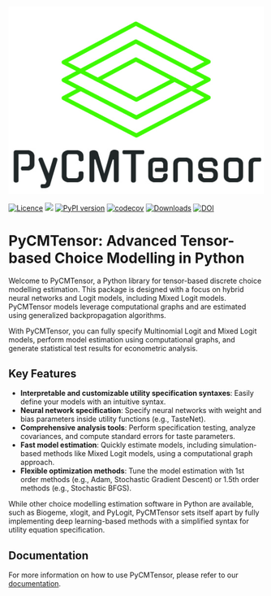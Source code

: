 ![PyCMTensor](docs/assets/img/logo.jpg)

[![Licence](https://img.shields.io/badge/Licence-MIT-blue)](about/licence.md)
![](https://img.shields.io/pypi/pyversions/pycmtensor) 
[![PyPI version](https://badge.fury.io/py/pycmtensor.svg)](https://badge.fury.io/py/pycmtensor) 
[![codecov](https://codecov.io/gh/mwong009/pycmtensor/branch/master/graph/badge.svg?token=LFwgggDyjS)](https://codecov.io/gh/mwong009/pycmtensor) 
[![Downloads](https://static.pepy.tech/personalized-badge/pycmtensor?period=month&units=international_system&left_color=grey&right_color=orange&left_text=downloads/month)](https://pepy.tech/project/pycmtensor) 
[![DOI](https://zenodo.org/badge/460802394.svg)](https://zenodo.org/badge/latestdoi/460802394)

# PyCMTensor: Advanced Tensor-based Choice Modelling in Python

Welcome to PyCMTensor, a Python library for tensor-based discrete choice modelling estimation. This package is designed with a focus on hybrid neural networks and Logit models, including Mixed Logit models. PyCMTensor models leverage computational graphs and are estimated using generalized backpropagation algorithms.

With PyCMTensor, you can fully specify Multinomial Logit and Mixed Logit models, perform model estimation using computational graphs, and generate statistical test results for econometric analysis.

## Key Features

- **Interpretable and customizable utility specification syntaxes**: Easily define your models with an intuitive syntax.
- **Neural network specification**: Specify neural networks with weight and bias parameters inside utility functions (e.g., TasteNet).
- **Comprehensive analysis tools**: Perform specification testing, analyze covariances, and compute standard errors for taste parameters.
- **Fast model estimation**: Quickly estimate models, including simulation-based methods like Mixed Logit models, using a computational graph approach.
- **Flexible optimization methods**: Tune the model estimation with 1st order methods (e.g., Adam, Stochastic Gradient Descent) or 1.5th order methods (e.g., Stochastic BFGS).

While other choice modelling estimation software in Python are available, such as Biogeme, xlogit, and PyLogit, PyCMTensor sets itself apart by fully implementing deep learning-based methods with a simplified syntax for utility equation specification.

## Documentation

For more information on how to use PyCMTensor, please refer to our [documentation](link-to-documentation).